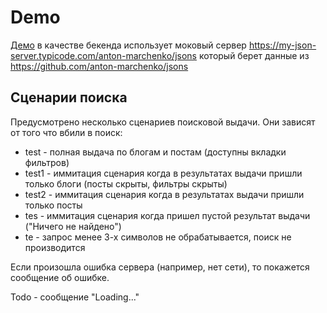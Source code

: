# Demo

[Демо](https://anton-marchenko.github.io/am.search-react/) в качестве бекенда использует моковый сервер https://my-json-server.typicode.com/anton-marchenko/jsons который берет данные из https://github.com/anton-marchenko/jsons

## Сценарии поиска

Предусмотрено несколько сценариев поисковой выдачи. Они зависят от того что вбили в поиск:

- test - полная выдача по блогам и постам (доступны вкладки фильтров)
- test1 - иммитация сценария когда в результатах выдачи пришли только блоги (посты скрыты, фильтры скрыты) 
- test2 - иммитация сценария когда в результатах выдачи пришли только посты
- tes - иммитация сценария когда пришел пустой результат выдачи ("Ничего не найдено")
- te - запрос менее 3-х символов не обрабатывается, поиск не производится

Если произошла ошибка сервера (например, нет сети), то покажется сообщение об ошибке.

Todo - сообщение "Loading..."
